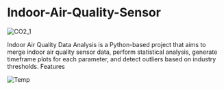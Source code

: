 # Indoor-Air-Quality-Sensor

![CO2_1](https://github.com/user-attachments/assets/328bfe5d-5877-4228-aa54-d698d857bb1d)


Indoor Air Quality Data Analysis is a Python-based project that aims to merge indoor air quality sensor data, perform statistical analysis, generate timeframe plots for each parameter, and detect outliers based on industry thresholds.
Features

![Temp](https://github.com/user-attachments/assets/1d826b8f-fbbf-45fa-8eec-2f03fc84e0ad)
